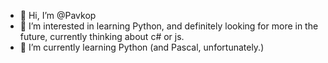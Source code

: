 - 👋 Hi, I’m @Pavkop
- 👀 I’m interested in learning Python, and definitely looking for more in the future, currently thinking about c# or js.
- 🌱 I’m currently learning Python (and Pascal, unfortunately.)

<!---
Pavkop/Pavkop is a ✨ special ✨ repository because its `README.md` (this file) appears on your GitHub profile.
You can click the Preview link to take a look at your changes.
--->
